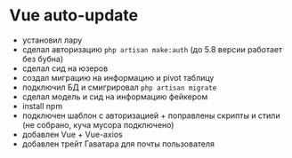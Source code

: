 # Vue auto-update


- установил лару
- сделал авторизацию `php artisan make:auth` (до 5.8 версии работает без бубна)
- сделал сид на юзеров
- создал миграцию на информацию и pivot таблицу
- подключил БД и смигрировал `php artisan migrate`
- сделал модель и сид на информацию фейкером
- install npm
- подключен шаблон с авторизацией + поправлены скрипты и стили (не собрано, куча мусора подключено)
- добавлен Vue + Vue-axios
- добавлен трейт Гаватара для почты пользователя
